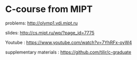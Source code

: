 # C-course from MIPT

problems: http://olymp1.vdi.mipt.ru



slides: http://cs.mipt.ru/wp/?page_id=7775

Youtube : https://www.youtube.com/watch?v=7YhRFx-oyW4 

supplementary materials : https://github.com/tilir/c-graduate
